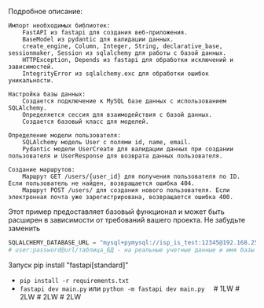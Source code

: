 Подробное описание:

    Импорт необходимых библиотек:
        FastAPI из fastapi для создания веб-приложения.
        BaseModel из pydantic для валидации данных.
        create_engine, Column, Integer, String, declarative_base, sessionmaker, Session из sqlalchemy для работы с базой данных.
        HTTPException, Depends из fastapi для обработки исключений и зависимостей.
        IntegrityError из sqlalchemy.exc для обработки ошибок уникальности.

    Настройка базы данных:
        Создается подключение к MySQL базе данных с использованием SQLAlchemy.
        Определяется сессия для взаимодействия с базой данных.
        Создается базовый класс для моделей.

    Определение модели пользователя:
        SQLAlchemy модель User с полями id, name, email.
        Pydantic модели UserCreate для валидации данных при создании пользователя и UserResponse для возврата данных пользователя.

    Создание маршрутов:
        Маршрут GET /users/{user_id} для получения пользователя по ID. Если пользователь не найден, возвращается ошибка 404.
        Маршрут POST /users/ для создания нового пользователя. Если электронная почта уже зарегистрирована, возвращается ошибка 400.

Этот пример предоставляет базовый функционал и может быть расширен в зависимости от требований вашего проекта. Не забудьте заменить

```py
SQLALCHEMY_DATABASE_URL = "mysql+pymysql://isp_is_test:12345@192.168.25.23/isp_is_test"
# user:password@url/таблица_БД - на реальные учетные данные и имя базы данных MySQL.
```

Запуск
pip install "fastapi[standard]"

- `pip install -r requirements.txt`
- `fastapi dev main.py` или `python -m fastapi dev main.py  `
#   1 L W  
 #   2 L W  
 #   2 L W  
 #   2 L W  
 